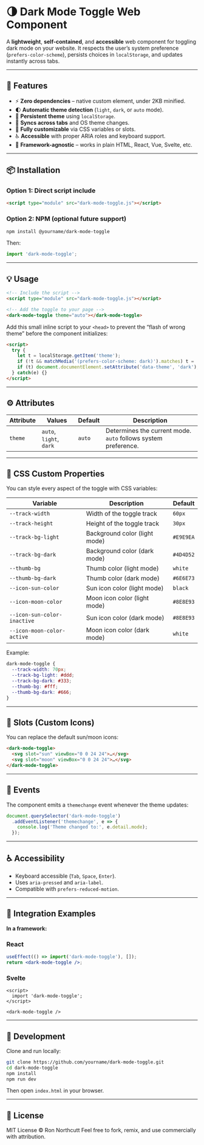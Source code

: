 # 🌗 Dark Mode Toggle Web Component

A **lightweight**, **self-contained**, and **accessible** web component for toggling dark mode on your website.
It respects the user’s system preference (`prefers-color-scheme`), persists choices in `localStorage`, and updates instantly across tabs.

---

## 🚀 Features

* ⚡ **Zero dependencies** – native custom element, under 2KB minified.
* 🌓 **Automatic theme detection** (`light`, `dark`, or `auto` mode).
* 💾 **Persistent theme** using `localStorage`.
* 🔄 **Syncs across tabs** and OS theme changes.
* 🎨 **Fully customizable** via CSS variables or slots.
* ♿ **Accessible** with proper ARIA roles and keyboard support.
* 🔧 **Framework-agnostic** – works in plain HTML, React, Vue, Svelte, etc.

---

## 📦 Installation

### Option 1: Direct script include

```html
<script type="module" src="dark-mode-toggle.js"></script>
```

### Option 2: NPM (optional future support)

```bash
npm install @yourname/dark-mode-toggle
```

Then:

```js
import 'dark-mode-toggle';
```

---

## 💡 Usage

```html
<!-- Include the script -->
<script type="module" src="dark-mode-toggle.js"></script>

<!-- Add the toggle to your page -->
<dark-mode-toggle theme="auto"></dark-mode-toggle>
```

Add this small inline script to your `<head>` to prevent the “flash of wrong theme” before the component initializes:

```html
<script>
  try {
    let t = localStorage.getItem('theme');
    if (!t && matchMedia('(prefers-color-scheme: dark)').matches) t = 'dark';
    if (t) document.documentElement.setAttribute('data-theme', 'dark');
  } catch(e) {}
</script>
```

---

## ⚙️ Attributes

| Attribute | Values                  | Default | Description                                                    |
| --------- | ----------------------- | ------- | -------------------------------------------------------------- |
| `theme`   | `auto`, `light`, `dark` | `auto`  | Determines the current mode. `auto` follows system preference. |

---

## 🎨 CSS Custom Properties

You can style every aspect of the toggle with CSS variables:

| Variable                    | Description                   | Default   |
| --------------------------- | ----------------------------- | --------- |
| `--track-width`             | Width of the toggle track     | `60px`    |
| `--track-height`            | Height of the toggle track    | `30px`    |
| `--track-bg-light`          | Background color (light mode) | `#E9E9EA` |
| `--track-bg-dark`           | Background color (dark mode)  | `#4D4D52` |
| `--thumb-bg`                | Thumb color (light mode)      | `white`   |
| `--thumb-bg-dark`           | Thumb color (dark mode)       | `#6E6E73` |
| `--icon-sun-color`          | Sun icon color (light mode)   | `black`   |
| `--icon-moon-color`         | Moon icon color (light mode)  | `#8E8E93` |
| `--icon-sun-color-inactive` | Sun icon color (dark mode)    | `#8E8E93` |
| `--icon-moon-color-active`  | Moon icon color (dark mode)   | `white`   |

Example:

```css
dark-mode-toggle {
  --track-width: 70px;
  --track-bg-light: #ddd;
  --track-bg-dark: #333;
  --thumb-bg: #fff;
  --thumb-bg-dark: #666;
}
```

---

## 🧩 Slots (Custom Icons)

You can replace the default sun/moon icons:

```html
<dark-mode-toggle>
  <svg slot="sun" viewBox="0 0 24 24">…</svg>
  <svg slot="moon" viewBox="0 0 24 24">…</svg>
</dark-mode-toggle>
```

---

## 🧠 Events

The component emits a `themechange` event whenever the theme updates:

```js
document.querySelector('dark-mode-toggle')
  .addEventListener('themechange', e => {
    console.log('Theme changed to:', e.detail.mode);
  });
```

---

## ♿ Accessibility

* Keyboard accessible (`Tab`, `Space`, `Enter`).
* Uses `aria-pressed` and `aria-label`.
* Compatible with `prefers-reduced-motion`.

---

## 🧰 Integration Examples

**In a framework:**

### React

```jsx
useEffect(() => import('dark-mode-toggle'), []);
return <dark-mode-toggle />;
```

### Svelte

```svelte
<script>
  import 'dark-mode-toggle';
</script>

<dark-mode-toggle />
```

---

## 🧪 Development

Clone and run locally:

```bash
git clone https://github.com/yourname/dark-mode-toggle.git
cd dark-mode-toggle
npm install
npm run dev
```

Then open `index.html` in your browser.

---

## 📄 License

MIT License © Ron Northcutt
Feel free to fork, remix, and use commercially with attribution.

